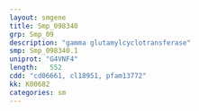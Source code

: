 ```yaml
---
layout: smgene
title: Smp_098340
grp: Smp_09
description: "gamma glutamylcyclotransferase"
smp: Smp_098340.1
uniprot: "G4VNF4"
length:   552
cdd: "cd06661, cl18951, pfam13772"
kk: K00682
categories: sm
---
```

